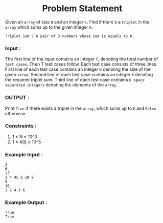 <h1 align="center">Problem Statement</h1>

Given an `array` of size `N` and an integer `K`. Find if there's a `triplet` in the `array` which sums up to the given integer `K`.

```
Triplet Sum : A pair of 3 numbers whose sum is equals to K.
```

### Input :

The first line of the input contains an integer `T`, denoting the total number of `test cases`. Then T test cases follow. Each test case consists of three lines. First line of each test case contains an integer `N` denoting the size of the given `array`. Second line of each test case contains an integer `K` denoting the required triplet sum. Third line of each test case contains `N space separated integers` denoting the elements of the `array`.

### OUTPUT :

Print `True` if there exists a triplet in the `array`, which sums up to `K` and `False` otherwise.

### Constraints :

1. 1 ≤ N ≤ 10^3
2. 1 ≤ A[i] ≤ 10^5

### Example Input :

```
2
6
13
1 4 45 6 10 8
5
10
1 2 4 3 6
```

### Example Output :

```
True 
True
```
